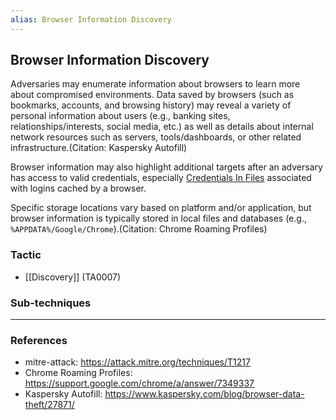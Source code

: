 ```yaml
---
alias: Browser Information Discovery
---
```


## Browser Information Discovery

Adversaries may enumerate information about browsers to learn more about compromised environments. Data saved by browsers (such as bookmarks, accounts, and browsing history) may reveal a variety of personal information about users (e.g., banking sites, relationships/interests, social media, etc.) as well as details about internal network resources such as servers, tools/dashboards, or other related infrastructure.(Citation: Kaspersky Autofill)

Browser information may also highlight additional targets after an adversary has access to valid credentials, especially [Credentials In Files](https://attack.mitre.org/techniques/T1552/001) associated with logins cached by a browser.

Specific storage locations vary based on platform and/or application, but browser information is typically stored in local files and databases (e.g., `%APPDATA%/Google/Chrome`).(Citation: Chrome Roaming Profiles)


### Tactic

- [[Discovery]] (TA0007)

### Sub-techniques


---
### References

- mitre-attack: https://attack.mitre.org/techniques/T1217
- Chrome Roaming Profiles: https://support.google.com/chrome/a/answer/7349337
- Kaspersky Autofill: https://www.kaspersky.com/blog/browser-data-theft/27871/
